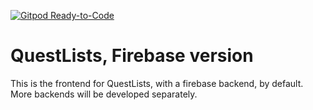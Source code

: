 [![Gitpod Ready-to-Code](https://img.shields.io/badge/Gitpod-Ready--to--Code-blue?logo=gitpod)](https://gitpod.io/#https://github.com/BizziQuest/QuestListsFB) 

# QuestLists, Firebase version

This is the frontend for QuestLists, with a firebase backend, by default. More backends will be developed separately.

    